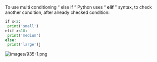 


  
To use multi conditioning “ else if ” Python uses “ **elif** " syntax, to check another condition, after already checked condition:  
  

```python
if x<2:  
 print('small')  
elif x<10:  
 print('medium')  
else:  
 print('large')j
```
  
  
![images/935-1.png](images/935-1.png)  
